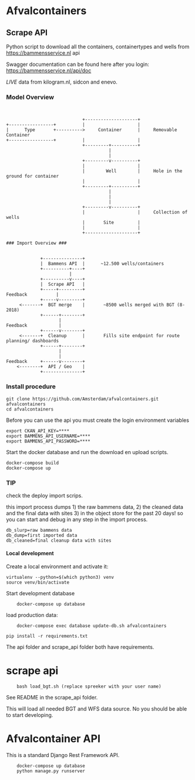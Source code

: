 # Afvalcontainers #


## Scrape API ##

Python script to download all the containers, containertypes and wells from https://bammensservice.nl api

Swagger documentation can be found here after you login: https://bammensservice.nl/api/doc

*LIVE* data from kilogram.nl, sidcon and enevo.

### Model Overview ###

```


                             +--------------------+
+-----------------+          |                    |
|      Type       +---------->     Container      |     Removable Container
+-----------------+          |                    |
                             +---------+----------+
                                       |
                                       |
                             +---------v----------+
                             |                    |
                             |        Well        |     Hole in the ground for container
                             |                    |
                             +---------+----------+
                                       |
                                       |
                                       |
                             +---------v----------+
                             |                    |     Collection of wells
                             |       Site         |
                             |                    |
                             +--------------------+

### Import Overview ###


             +---------------+
             |  Bammens API  |      ~12.500 wells/containers
             +----------+----+
                        |
             +----------v----+
             |  Scrape API   |
             +-----+---------+
Feedback           |
             +-----v---------+
     <-------+  BGT merge    |       ~8500 wells merged with BGT (8-2018)
             +------+--------+
                    |
Feedback            |
             +------v--------+
     <-------+  Cleanup      |       Fills site endpoint for route planning/ dashboards
             +------+--------+
                    |
                    |
Feedback     +------v--------+
    <--------+  API / Geo    |
             +---------------+
```

### Install procedure ###

```
git clone https://github.com/Amsterdam/afvalcontainers.git afvalcontainers
cd afvalcontainers
```
Before you can use the api you must create the login environment variables
```
export CKAN_API_KEY=****
export BAMMENS_API_USERNAME=****
export BAMMENS_API_PASSWORD=****
```

Start the docker database and run the download en upload scripts.
```
docker-compose build
docker-compose up
```

### TIP ###

check the deploy import scrips.

this import process dumps 1) the raw bammens data, 2) the cleaned data and the final
data with sites 3) in the object store for the past 20 days!
so you can start and debug in any step in the import process.

```
db_slurp=raw bammens data
db_dump=first imported data
db_cleaned=final cleanup data with sites
```

#### Local development ####

Create a local environment and activate it:
```
virtualenv --python=$(which python3) venv
source venv/bin/activate
```

Start development database


```
	docker-compose up database
```

load production data:


```
	docker-compose exec database update-db.sh afvalcontainers
```

```
pip install -r requirements.txt
```

The api folder and scrape_api folder both have requirements.


scrape api
==========

```
	bash load_bgt.sh (replace spreeker with your user name)
```

See README in the scrape_api folder.

This will load all needed BGT and WFS data source.
No you should be able to start developing.


Afvalcontainer API
==================

This is a standard Django Rest Framework API.

```
	docker-compose up database
	python manage.py runserver
```


